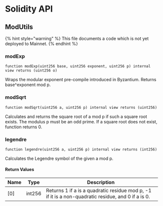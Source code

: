 # Solidity API

## ModUtils

{% hint style="warning" %}
This file documents a code which is not yet deployed to Mainnet.
{% endhint %}

### modExp

```solidity
function modExp(uint256 base, uint256 exponent, uint256 p) internal view returns (uint256 o)
```

Wraps the modular exponent pre-compile introduced in Byzantium.
Returns base^exponent mod p.

### modSqrt

```solidity
function modSqrt(uint256 a, uint256 p) internal view returns (uint256)
```

Calculates and returns the square root of a mod p if such a square
root exists. The modulus p must be an odd prime. If a square root
does not exist, function returns 0.

### legendre

```solidity
function legendre(uint256 a, uint256 p) internal view returns (int256)
```

Calculates the Legendre symbol of the given a mod p.

#### Return Values

| Name | Type | Description |
| ---- | ---- | ----------- |
| [0] | int256 | Returns 1 if a is a quadratic residue mod p, -1 if it is a non-quadratic residue, and 0 if a is 0. |


